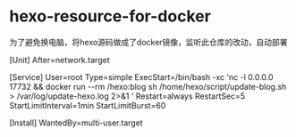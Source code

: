 # hexo-resource-for-docker

为了避免换电脑，将hexo源码做成了docker镜像，监听此仓库的改动，自动部署




[Unit]
After=network.target

[Service]
User=root
Type=simple
ExecStart=/bin/bash -xc 'nc -l 0.0.0.0 17732 && docker run --rm <github name>/hexo:blog sh /home/hexo/script/update-blog.sh > /var/log/update-hexo.log 2>&1 '
Restart=always
RestartSec=5
StartLimitInterval=1min
StartLimitBurst=60

[Install]
WantedBy=multi-user.target
